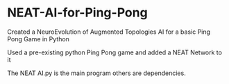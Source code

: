 # NEAT-AI-for-Ping-Pong
Created a NeuroEvolution of Augmented Topologies AI for a basic Ping Pong Game in Python

Used a pre-existing python Ping Pong game and added a NEAT Network to it

The NEAT AI.py is the main program others are dependencies.
